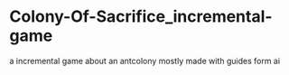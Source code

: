 # Colony-Of-Sacrifice_incremental-game

a incremental game about an antcolony mostly made with guides form ai
